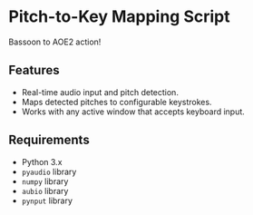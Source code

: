 # Pitch-to-Key Mapping Script

Bassoon to AOE2 action!

## Features

- Real-time audio input and pitch detection.
- Maps detected pitches to configurable keystrokes.
- Works with any active window that accepts keyboard input.

## Requirements

- Python 3.x
- `pyaudio` library
- `numpy` library
- `aubio` library
- `pynput` library
